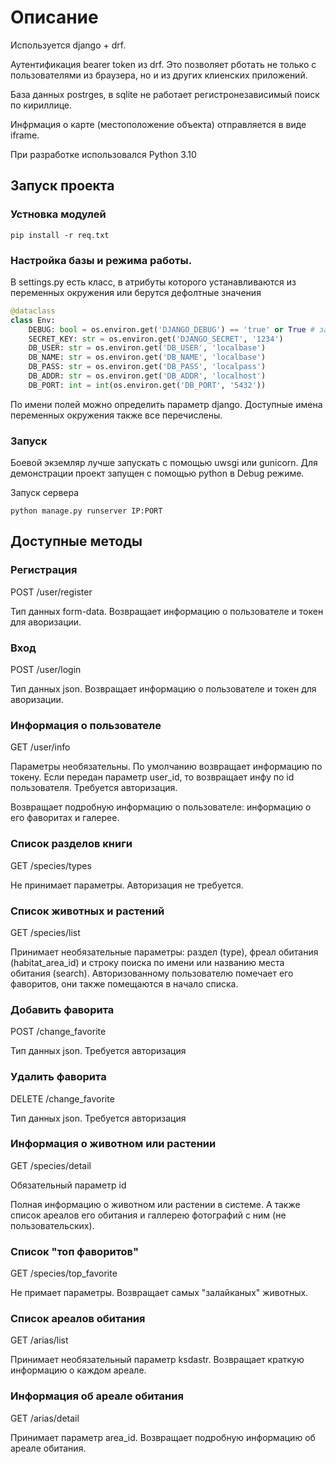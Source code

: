 # Описание

Используется django + drf. 

Аутентификация bearer token из drf. Это позволяет рботать не только с пользователями из браузера, но и из других клиенских приложений.

База данных postrges, в sqlite не работает регистронезависимый поиск по кириллице.

Инфрмация о карте (местоположение объекта) отправляется в виде iframe. 

При разработке использовался Python 3.10

## Запуск проекта

### Устновка модулей

```
pip install -r req.txt
```

### Настройка базы и режима работы. 

В settings.py есть класс, в атрибуты которого устанавливаются из переменных окружения или берутся дефолтные значения

```Python
@dataclass
class Env:
    DEBUG: bool = os.environ.get('DJANGO_DEBUG') == 'true' or True # загшука
    SECRET_KEY: str = os.environ.get('DJANGO_SECRET', '1234')
    DB_USER: str = os.environ.get('DB_USER', 'localbase')
    DB_NAME: str = os.environ.get('DB_NAME', 'localbase')
    DB_PASS: str = os.environ.get('DB_PASS', 'localpass')
    DB_ADDR: str = os.environ.get('DB_ADDR', 'localhost')
    DB_PORT: int = int(os.environ.get('DB_PORT', '5432'))
```

По имени полей можно определить параметр django. Доступные имена переменных окружения также все перечислены.

### Запуск

Боевой экземляр лучше запускать с помощью uwsgi или gunicorn. Для демонстрации проект запущен с помощью python в Debug режиме.

Запуск сервера

```shell
python manage.py runserver IP:PORT
```

## Доступные методы

### Регистрация

POST /user/register

Тип данных form-data. Возвращает информацию о пользователе и токен для аворизации.

### Вход

POST /user/login

Тип данных json. Возвращает информацию о пользователе и токен для аворизации.

### Информация о пользователе

GET /user/info

Параметры необязательны. По умолчанию возвращает информацию по токену. Если передан параметр user_id, то возвращает инфу по id пользователя. Требуется авторизация.

Возвращает подробную информацию о пользователе: информацию о его фаворитах и галерее.

### Список разделов книги

GET /species/types

Не принимает параметры. Авторизация не требуется.

### Список животных и растений

GET /species/list

Принимает необязательные параметры: раздел (type), фреал обитания (habitat_area_id) и строку поиска по имени или названию места обитания (search). Авторизованному пользователю помечает его фаворитов, они также помещаются в начало списка.

### Добавить фаворита

POST /change_favorite

Тип данных json. Требуется авторизация

### Удалить фаворита

DELETE /change_favorite

Тип данных json. Требуется авторизация

### Информация о животном или растении

GET /species/detail

Обязательный параметр id

Полная информацию о животном или растении в системе. А также список ареалов его обитания и галлерею фотографий с ним (не пользовательских).

### Список "топ фаворитов"

GET /species/top_favorite

Не примает параметры. Возвращает самых "залайканых" животных.

### Список ареалов обитания 

GET /arias/list

Принимает необязательный параметр ksdastr. Возвращает краткую информацию о каждом ареале.

### Информация об ареале обитания

GET /arias/detail

Принимает параметр area_id. Возвращает подробную информацию об ареале обитания.